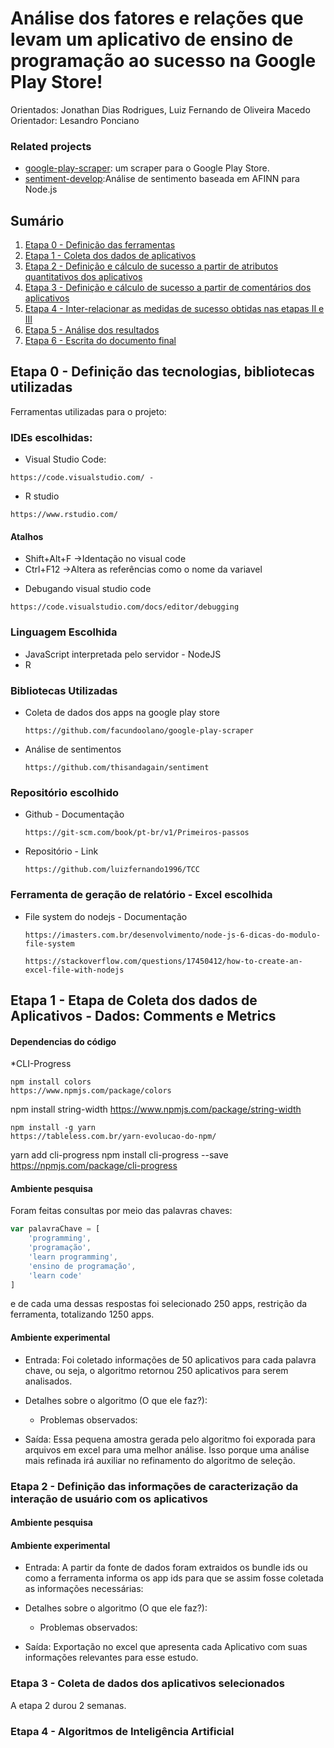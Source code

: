 # Análise dos fatores e relações que levam um aplicativo de ensino de programação ao sucesso na Google Play Store!
Orientados: Jonathan Dias Rodrigues,  Luiz Fernando de Oliveira Macedo
Orientador: Lesandro Ponciano 

### Related projects

* [google-play-scraper](https://github.com/luizfernando1996/TCC/tree/master/bibliotecas/google-play-scraper): um scraper para o Google Play Store.
* [sentiment-develop]():Análise de sentimento baseada em AFINN para Node.js

## Sumário

  1. [Etapa 0 - Definição das ferramentas](#etapa-0---definição-das-tecnologias)
  1. [Etapa 1 - Coleta dos dados de aplicativos](#etapa-1---seleção-dos-aplicativos)
  1. [Etapa 2 - Definição e cálculo de sucesso a partir de atributos quantitativos dos aplicativos]()
  1. [Etapa 3 - Definição e cálculo de sucesso a partir de comentários dos aplicativos]()
  1. [Etapa 4 - Inter-relacionar as medidas de sucesso obtidas nas etapas II e III]()
  1. [Etapa 5 - Análise dos resultados]()
  1. [Etapa 6 -  Escrita do documento final]()

## Etapa 0 - Definição das tecnologias, bibliotecas utilizadas
 Ferramentas utilizadas para o projeto:

### IDEs escolhidas:   
  * Visual Studio Code:
  ```
  https://code.visualstudio.com/ - 
  ```  
  * R studio
  ```
  https://www.rstudio.com/
  ```
  
#### Atalhos
  - Shift+Alt+F ->Identação no visual code  
  - Ctrl+F12 ->Altera as referências como o nome da variavel  
  
  * Debugando visual studio code
  ```
  https://code.visualstudio.com/docs/editor/debugging
  ```
### Linguagem Escolhida
  * JavaScript interpretada pelo servidor - NodeJS  
  * R

### Bibliotecas Utilizadas  
  * Coleta de dados dos apps na google play store 
    ```
    https://github.com/facundoolano/google-play-scraper
    ```
  * Análise de sentimentos
    ```
    https://github.com/thisandagain/sentiment
    ```
### Repositório escolhido  
  * Github - Documentação
    ```
    https://git-scm.com/book/pt-br/v1/Primeiros-passos        
    ```
  * Repositório - Link
    ```
    https://github.com/luizfernando1996/TCC
    ```
### Ferramenta de geração de relatório  - Excel escolhida
  * File system do nodejs - Documentação  
    ``` 
    https://imasters.com.br/desenvolvimento/node-js-6-dicas-do-modulo-file-system
    ```
    ```
    https://stackoverflow.com/questions/17450412/how-to-create-an-excel-file-with-nodejs

    ```
## Etapa 1 - Etapa de Coleta dos dados de Aplicativos - Dados: Comments e Metrics 

#### Dependencias do código
  *CLI-Progress
  ```
  npm install colors
  https://www.npmjs.com/package/colors
  ```
  npm install string-width
  https://www.npmjs.com/package/string-width
  ```
  npm install -g yarn
  https://tableless.com.br/yarn-evolucao-do-npm/
  ```
  yarn add cli-progress
  npm install cli-progress --save
  https://npmjs.com/package/cli-progress

#### Ambiente pesquisa
Foram feitas consultas por meio das  palavras chaves:
```javascript
var palavraChave = [
    'programming',
    'programação',
    'learn programming',
    'ensino de programação',
    'learn code'
] 
```
e de cada uma dessas respostas foi selecionado 250 apps, restrição da ferramenta, totalizando 1250 apps.

#### Ambiente experimental
   - Entrada: Foi coletado informações de 50 aplicativos para cada palavra chave, ou seja, 
o algoritmo retornou 250 aplicativos para serem analisados.

   - Detalhes sobre o algoritmo (O que ele faz?):
     - Problemas observados:

   - Saída: Essa pequena amostra  gerada pelo algoritmo foi exporada para arquivos em excel 
para uma melhor análise. Isso porque uma análise mais refinada irá auxiliar no 
refinamento do algoritmo de seleção.

### Etapa 2 - Definição das informações de caracterização da interação de usuário com os aplicativos

#### Ambiente pesquisa

#### Ambiente experimental
   - Entrada: A partir da fonte de dados foram extraidos os bundle ids 
ou como a ferramenta informa os app ids para que se assim fosse coletada as informações necessárias:

   - Detalhes sobre o algoritmo (O que ele faz?):
     - Problemas observados:

   - Saída: Exportação no excel que apresenta cada Aplicativo com suas informações relevantes para esse estudo.

### Etapa 3 - Coleta de dados dos aplicativos selecionados

A etapa 2 durou 2 semanas.

### Etapa 4 - Algoritmos de Inteligência Artificial